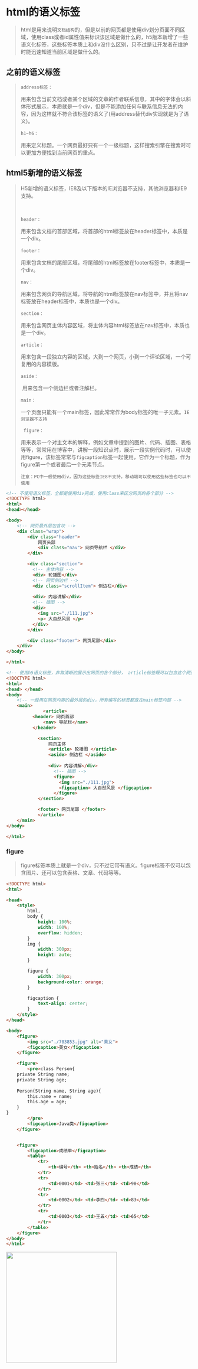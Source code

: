 # html的语义标签

> ​	html是用来说明`文档结构`的，但是以前的网页都是使用div划分页面不同区域，使用class或者id属性值来标识该区域是做什么的，h5版本新增了一些语义化标签，这些标签本质上和div没什么区别，只不过是让开发者在维护时能迅速知道当前区域是做什么的。

## 之前的语义标签

> `address标签：`
>
> ​		用来包含当前文档或者某个区域的文章的作者联系信息，其中的字体会以斜体形式展示，本质就是一个div，但是不能添加任何与联系信息无法的内容，因为这样就不符合该标签的语义了(用address替代div实现就是为了语义)。
>
>  
>
> `h1~h6：`
>
> ​		用来定义标题。一个网页最好只有一个一级标题，这样搜索引擎在搜索时可以更加方便找到当前网页的重点。

## html5新增的语义标签

> H5新增的语义标签，IE8及以下版本的IE浏览器不支持，其他浏览器和IE9支持。
>
> ​	
>
> `header：`
>
> ​		用来包含文档的首部区域，将首部的html标签放在header标签中，本质是一个div。
>
> 
>
> `footer：`
>
> ​		用来包含文档的尾部区域，将尾部的html标签放在footer标签中，本质是一个div。
>
> 
>
> `nav：`
>
> ​		用来包含网页的导航区域，将导航的html标签放在nav标签中，并且将nav标签放在header标签中，本质也是一个div。
>
> 
>
> `section：`
>
> ​		用来包含网页主体内容区域，将主体内容html标签放在nav标签中，本质也是一个div。
>
> 
>
> `article：`
>
> ​		用来包含一段独立内容的区域，大到一个网页，小到一个评论区域，一个可复用的内容模版。
>
> 
>
> `aside：`
>
> ​		用来包含一个侧边栏或者注解栏。
>
> 
>
> `main：`
>
> ​		一个页面只能有一个main标签，因此常常作为body标签的唯一子元素。`IE浏览器不支持`
>
>  
>
> ` figure：`
>
> ​		用来表示一个对主文本的解释，例如文章中提到的图片、代码、插图、表格等等，常常用在博客中，讲解一段知识点时，展示一段实例代码时，可以使用figure，该标签常常与`figcaption`标签一起使用，它作为一个标题，作为figure第一个或者最后一个元素节点。
>
> 
>
> `注意：PC中一般使用div，因为这些标签IE8不支持，移动端可以使用这些标签也可以不使用`

```html
<!-- 不使用语义标签，全都是使用div完成，使用class来区分网页的各个部分 -->
<!DOCTYPE html>
<html>
<head></head>

<body>
    <!-- 网页最外层包含块 -->
    <div class="wrap">
        <div class="header">
            网页头部
            <div class="nav"> 网页导航栏 </div>
        </div>

        <div class="section"> 
          <!-- 主体内容 -->
          <div> 轮播图</div>
          <!-- 网页侧边栏 -->
          <div class="scrollItem"> 侧边栏</div>
          
          <div> 内容讲解</div>
          <!-- 插图 -->
          <div>
          	<img src="./111.jpg">
            <p> 大自然风景 </p>
          </div>
      	</div>

        <div class="footer"> 网页尾部</div>
    </div>
</body>

</html>
```

```html
<!-- 使用h5语义标签，非常清晰的展示出网页的各个部分， article标签既可以包含这个网页，也可以包含一个单独的可复用的组件(轮播图)-->
<!DOCTYPE html>
<html>
<head> </head>
<body>
  	<!-- 一般用在网页内容的最外层的div，所有编写的标签都放在main标签内部 -->
    <main>
  			  <article>
          <header> 网页首部
              <nav> 导航栏</nav>
          </header>

 	        <section>
            	网页主体
            	<article> 轮播图 </article>
          		<aside> 侧边栏 </aside>
              
            	<div> 内容讲解</div>
		          <!-- 插图 -->
    		      <figure>
        		  	<img src="./111.jpg">
            		<figcaption> 大自然风景 </figcaption>
  			      </figure>
        	</section>

        	<footer> 网页尾部 </footer>
    		</article>
  	</main>
</body>

</html>
```



### figure

> figure标签本质上就是一个div，只不过它带有语义。figure标签不仅可以包含图片、还可以包含表格、文章、代码等等。

```html
<!DOCTYPE html>
<html>

<head>
    <style>
        html,
        body {
            height: 100%;
            width: 100%;
            overflow: hidden;
        }
        img {
            width: 300px;
            height: auto;
        }

        figure {
            width: 300px;
            background-color: orange;
        }

        figcaption {
            text-align: center;
        }
    </style>
</head>

<body>
    <figure>
        <img src="./703853.jpg" alt="美女">
        <figcaption>美女</figcaption>
    </figure>

    <figure>
        <pre>class Person{
    private String name;
    private String age;
    
    Person(String name, String age){
        this.name = name;
        this.age = age;
    }
}
        </pre>
        <figcaption>Java类</figcaption>
    </figure>


    <figure>
        <figcaption>成绩单</figcaption>
        <table>
            <tr>
                <th>编号</th> <th>姓名</th> <th>成绩</th>
            </tr>
            <tr>
                <td>0001</td> <td>张三</td> <td>98</td>
            </tr>
            <tr>
                <td>0002</td> <td>李四</td> <td>83</td>
            </tr>
            <tr>
                <td>0003</td> <td>王五</td> <td>65</td>
            </tr>
        </table>
    </figure>
</body>
</html>
```

<img src="media/003-语义标签/image-20201211233912631.png" width=300>